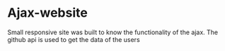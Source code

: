 # Ajax-website
Small responsive site was built to know the functionality of the ajax.
The github api is used to get the data of the users
